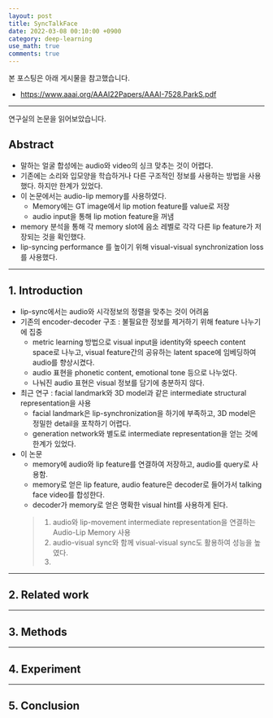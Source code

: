```yaml
---
layout: post
title: SyncTalkFace
date: 2022-03-08 00:10:00 +0900
category: deep-learning
use_math: true
comments: true
---
```


본 포스팅은 아래 게시물을 참고했습니다.

- <https://www.aaai.org/AAAI22Papers/AAAI-7528.ParkS.pdf>

---

연구실의 논문을 읽어보았습니다.

## Abstract

- 말하는 얼굴 합성에는 audio와 video의 싱크 맞추는 것이 어렵다.
- 기존에는 소리와 입모양을 학습하거나 다른 구조적인 정보를 사용하는 방법을 사용했다. 하지만 한계가 있었다.
- 이 논문에서는 audio-lip memory를 사용하였다.
  - Memory에는 GT image에서 lip motion feature를 value로 저장
  - audio input을 통해 lip motion feature을 꺼냄
- memory 분석을 통해 각 memory slot에 음소 레벨로 각각 다른 lip feature가 저장되는 것을 확인했다.
- lip-syncing performance 를 높이기 위해 visual-visual synchronization loss를 사용했다.

---

## 1. Introduction

- lip-sync에서는 audio와 시각정보의 정렬을 맞추는 것이 어려움
- 기존의 encoder-decoder 구조 : 불필요한 정보를 제거하기 위해 feature 나누기에 집중
  - metric learning 방법으로 visual input을 identity와 speech content space로 나누고, visual feature간의 공유하는 latent space에 임베딩하여 audio를 향상시켰다.
  - audio 표현을 phonetic content, emotional tone 등으로 나누었다.
  - 나눠진 audio 표현은 visual 정보를 담기에 충분하지 않다.
- 최근 연구 : facial landmark와 3D model과 같은 intermediate structural representation을 사용
  - facial landmark은 lip-synchronization을 하기에 부족하고, 3D model은 정밀한 detail을 포착하기 어렵다.
  - generation network와 별도로 intermediate representation을 얻는 것에 한계가 있었다.
- 이 논문
  - memory에 audio와 lip feature를 연결하여 저장하고, audio를 query로 사용함.
  - memory로 얻은 lip feature, audio feature은 decoder로 들어가서 talking face video를 합성한다.
  - decoder가 memory로 얻은 명확한 visual hint를 사용하게 된다.
  > 1. audio와 lip-movement intermediate representation을 연결하는 Audio-Lip Memory 사용
  > 2. audio-visual sync와 함께 visual-visual sync도 활용하여 성능을 높였다.
  > 3. 

---

## 2. Related work

---

## 3. Methods

---

## 4. Experiment

---

## 5. Conclusion